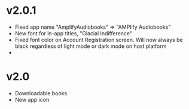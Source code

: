 # v2.0.1
- Fixed app name "AmplifyAudiobooks" => "AMPlify Audiobooks"
- New font for in-app titles, "Glacial Indifference"
- Fixed font color on Account Registration screen. Will now always be black regardless of light mode or dark mode on host platform
- 


# v2.0
- Downloadable books
- New app icon